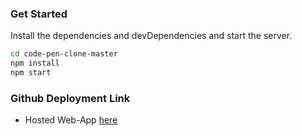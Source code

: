 ### Get Started
Install the dependencies and devDependencies and start the server.

```sh
cd code-pen-clone-master
npm install
npm start
```

### Github Deployment Link
- Hosted Web-App [here](https://govindk1.github.io/code-pen-clone/)